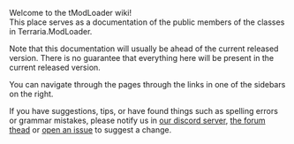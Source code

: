 Welcome to the tModLoader wiki!  
This place serves as a documentation of the public members of the classes in Terraria.ModLoader.

Note that this documentation will usually be ahead of the current released version. There is no guarantee that everything here will be present in the current released version.

You can navigate through the pages through the links in one of the sidebars on the right.

If you have suggestions, tips, or have found things such as spelling errors or grammar mistakes, please notify us in [our discord server](http://discord.me/tmodloader), [the forum thead](https://forums.terraria.org/index.php?threads/1-3-tmodloader-a-modding-api.23726/) or [open an issue](https://github.com/bluemagic123/tModLoader/issues/new) to suggest a change.